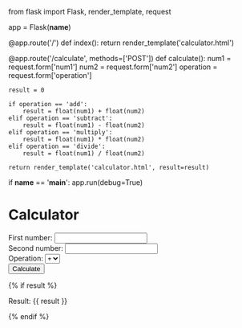 from flask import Flask, render_template, request

app = Flask(__name__)

@app.route('/')
def index():
    return render_template('calculator.html')

@app.route('/calculate', methods=['POST'])
def calculate():
    num1 = request.form['num1']
    num2 = request.form['num2']
    operation = request.form['operation']
    
    result = 0
    
    if operation == 'add':
        result = float(num1) + float(num2)
    elif operation == 'subtract':
        result = float(num1) - float(num2)
    elif operation == 'multiply':
        result = float(num1) * float(num2)
    elif operation == 'divide':
        result = float(num1) / float(num2)
    
    return render_template('calculator.html', result=result)

if __name__ == '__main__':
    app.run(debug=True)

<!DOCTYPE html>
<html>
  <head>
    <title>Calculator</title>
  </head>
  <body>
    <h1>Calculator</h1>
    <form method="POST" action="/calculate">
      <label for="num1">First number:</label>
      <input type="text" name="num1" id="num1"><br>
      <label for="num2">Second number:</label>
      <input type="text" name="num2" id="num2"><br>
      <label for="operation">Operation:</label>
      <select name="operation" id="operation">
        <option value="add">+</option>
        <option value="subtract">-</option>
        <option value="multiply">*</option>
        <option value="divide">/</option>
      </select><br>
      <input type="submit" value="Calculate">
    </form>
    {% if result %}
    <p>Result: {{ result }}</p>
    {% endif %}
  </body>
</html>
